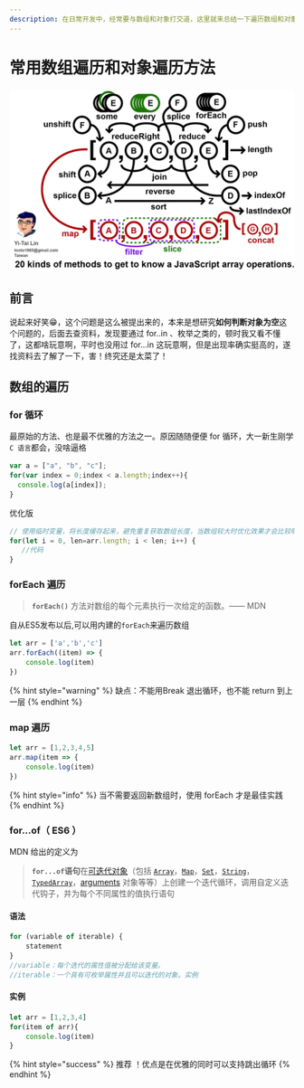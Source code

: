 ```yaml
---
description: 在日常开发中，经常要与数组和对象打交道，这里就来总结一下遍历数组和对象的一些方法
---
```


# 常用数组遍历和对象遍历方法

###  

![20 &#x79CD;&#x6570;&#x7EC4;&#x64CD;&#x4F5C;&#x65B9;&#x6CD5;](../.gitbook/assets/image%20%284%29.png)

## 前言

 说起来好笑😁，这个问题是这么被提出来的，本来是想研究**如何判断对象为空**这个问题的，后面去查资料，发现要通过 for..in 、枚举之类的，顿时我又看不懂了，这都啥玩意啊，平时也没用过 for...in 这玩意啊，但是出现率确实挺高的，遂找资料去了解了一下，害！终究还是太菜了！

##  数组的遍历

###  for 循环

 最原始的方法、也是最不优雅的方法之一。原因随随便便 for 循环，大一新生刚学 `C 语言`都会，没啥逼格

```javascript
var a = ["a", "b", "c"];
for(var index = 0;index < a.length;index++){
  console.log(a[index]);
}
```

优化版

```javascript
// 使用临时变量，将长度缓存起来，避免重复获取数组长度，当数组较大时优化效果才会比较明显。
for(let i = 0, len=arr.length; i < len; i++) {
   //代码
}

```

###  forEach 遍历

> **`forEach()`** 方法对数组的每个元素执行一次给定的函数。—— MDN

 自从ES5发布以后,可以用内建的`forEach`来遍历数组

```javascript
let arr = ['a','b','c']
arr.forEach((item) => {
    console.log(item)
})
```

{% hint style="warning" %}
缺点：不能用Break 退出循环，也不能 return 到上一层
{% endhint %}

###  map 遍历

```javascript
let arr = [1,2,3,4,5]
arr.map(item => {
    console.log(item)
})
```

{% hint style="info" %}
当不需要返回新数组时，使用 forEach 才是最佳实践
{% endhint %}

### for...of（ ES6 ）

MDN 给出的定义为

> **`for...of`语句**在[可迭代对象](https://developer.mozilla.org/zh-CN/docs/Web/JavaScript/Guide/iterable)（包括 [`Array`](https://developer.mozilla.org/zh-CN/docs/Web/JavaScript/Reference/Array)，[`Map`](https://developer.mozilla.org/zh-CN/docs/Web/JavaScript/Reference/Map)，[`Set`](https://developer.mozilla.org/zh-CN/docs/Web/JavaScript/Reference/Global_Objects/Set)，[`String`](https://developer.mozilla.org/zh-CN/docs/Web/JavaScript/Reference/String)，[`TypedArray`](https://developer.mozilla.org/zh-CN/docs/Web/JavaScript/Reference/Global_Objects/TypedArray)，[arguments](https://developer.mozilla.org/en-US/docs/Web/JavaScript/Reference/Functions_and_function_scope/arguments) 对象等等）上创建一个迭代循环，调用自定义迭代钩子，并为每个不同属性的值执行语句

####  语法

```javascript
for (variable of iterable) {
    statement
}
//variable：每个迭代的属性值被分配给该变量。
//iterable：一个具有可枚举属性并且可以迭代的对象。实例
```

####  实例

```javascript
let arr = [1,2,3,4]
for(item of arr){
    console.log(item)
}
```

{% hint style="success" %}
推荐 ！优点是在优雅的同时可以支持跳出循环
{% endhint %}

